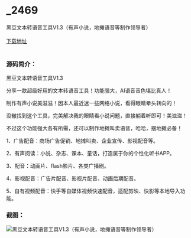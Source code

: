 # _2469
黑豆文本转语音工具V1.3（有声小说，地摊语音等制作领导者）
<br/></br>
[下载地址](https://www.uuid2.com/2469.html "下载地址")
<br/></br>
<h3>源码简介：</h3>
<p>黑豆文本转语音工具V1.3<p>
<p>分享一款超级好用的文本转语音工具！功能强大，AI语音音色堪比真人！<p>
<p>制作有声小说美滋滋！因本人最近迷一些网络小说，看得眼睛晕头转向的！<p>
<p>没辙找到这个工具，完美解决我的眼睛看小说问题，直接躺着听即可！美滋滋！<p>
<p>不过这个功能强大各有所需，还可以制作地摊叫卖语音，哈哈，摆地摊必备！<p>
<p>1、广告配音：商场广告促销、地摊叫卖、企业宣传、影视配音等。<p>
<p>2、有声阅读：小说、杂志、课本、童话，打造属于你的个性化听书APP。<p>
<p>3、配音：动画片、flash影片、各类广播剧。<p>
<p>4、影视配音：广告片配音、影视片配音、动画后期配音。<p>
<p>5、自有视频配音：快手等自媒体视频快速配音，适配剪映、快影等本地导入功能。<p>
<h3>截图：</h3>
<img src="https://www.uuid2.com/wp-content/uploads/img/202109/378ec0c291.png" alt="黑豆文本转语音工具V1.3（有声小说，地摊语音等制作领导者）">
